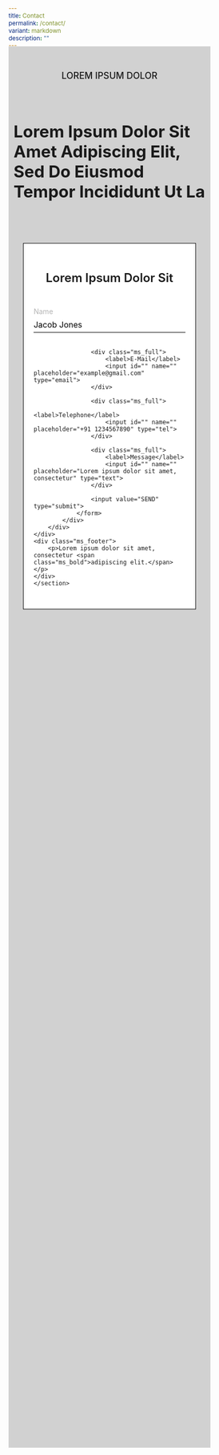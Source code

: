 ```yaml
---
title: Contact
permalink: /contact/
variant: markdown
description: ""
---
```

<style>
        @import url('https://fonts.googleapis.com/css2?family=Inter:wght@100..900&display=swap');

        * {
            margin: 0%;
            padding: 0;
            box-sizing: border-box;
            font-family: "Inter", sans-serif;
        }

        .ms_cont {
            background: #D1D1D1;
            min-height: 70vh;
	width: 100%;
	margin-top: -20px;
            display: flex;
	padding-left: 20px;
	padding-right: 20px;
        }

        .ms_flex {
            display: flex;
            flex-direction: column;
            justify-content: center;
            width: 50%;
            min-height: 100%;
        }

        .ms_small {
            font-size: 18px;
            font-weight: 500;
            text-transform: uppercase;
            padding-bottom: 30px;
        }

        .ms_medium {
            font-size: 48px;
            font-weight: 700;
            text-transform: capitalize;
            padding-bottom: 30px;
        }
	
		.col.is-offset-2, .col.is-offset-2-tablet{
	margin-left: 0% !important;
 width: 100% !important;
	}
	
        .ms_form {
            position: relative;
            width: 50%;
            display: flex;
            justify-content: flex-end;
        }

        .ms_form_cont {
            background-color: white;
            padding-top: 30px;
            padding-bottom: 30px;
            padding-right: 60px;
            padding-left: 60px;
            display: flex;
            flex-direction: column;
            border: 1px solid black;

            position: absolute;
            width: 440px;
            top: 55px;
        }

        .ms_form_fields {
            display: flex;
            flex-direction: column;
            gap: 10px;
        }

        .ms_form_p {
            font-size: 24px;
            font-weight: 600;
            text-transform: capitalize;
            text-align: center;
            padding-bottom: 20px;
        }

        .ms_full {
            width: 100%;
            display: flex;
            flex-direction: column;
        }

        .arrow{
            font-size: 2rem;
            color: rgb(70, 70, 70);
        }

        input[type=text],
        input[type=tel],
        input[type=email] {
            width: 100%;
            margin: 8px 0;
            box-sizing: border-box;
            border: none;
            border-bottom: 1px solid black;
            font-size: 16px;
            padding-bottom: 5px;
        }

        input[type=text]:focus,
        input[type=tel]:focus,
        input[type=email]:focus {
            outline: none;
        }

        label{
            color: #b3b3b3;
        }

        input[type=submit] {
            background-color: black;
            color: white;
            padding-top: 12px;
            padding-bottom: 12px;
            font-size: 18px;
            margin-top: 20px;
            border: none;
            outline: none;
            cursor: pointer;
        }
        
        input::placeholder{
            color: black;
        }

        .ms_footer {
            height: 20vh;
            display: flex;
            align-items: center;
        }

        .ms_footer p {
            padding-left: 80px;
            padding-right: 80px;
        }

        .ms_bold {
            font-weight: bold;
            text-decoration: underline;
        }

        @media (min-width: 320px) and (max-width: 1023px) {

            .ms_footer{
                width: 100%;
            }

            .ms_cont{
                flex-direction: column;
                padding-right: 10px;
                padding-left: 10px;
                height: auto;
                padding-top: 30px;
                padding-bottom: 30px;
                gap: 20px;
            }

            .ms_flex{
                width: 100%;    
                align-items: center;
            }

            .ms_form_cont{
                width: 90%;
            }

            .ms_form{
                width: 100%;   
                justify-content: center;
	
            }

            .ms_medium{
                font-size: 33px;
            }

            .ms_form_cont{
                position: static;
            }
	.ms_form_cont{
	padding-left: 20px;
	padding-right: 20px;
	}
        }
    </style>

<section>
    <div class="ms_cont">
        <div class="ms_flex">
            <p class="ms_small">LOREM IPSUM dolor</p>
            <p class="ms_medium">Lorem ipsum dolor sit amet adipiscing elit, sed do eiusmod tempor
                incididunt ut la</p>
                <i class="fa-solid fa-arrow-right-long arrow"></i>
        </div>
        <div class="ms_form">
            <div class="ms_form_cont">
                <p class="ms_form_p">Lorem ipsum dolor sit</p>
                <form class="ms_form_fields">
                    <div class="ms_full">
                        <label>Name</label>
                        <input id="" name="" placeholder="Jacob Jones" type="text">
                    </div>

                    <div class="ms_full">
                        <label>E-Mail</label>
                        <input id="" name="" placeholder="example@gmail.com" type="email">
                    </div>

                    <div class="ms_full">
                        <label>Telephone</label>
                        <input id="" name="" placeholder="+91 1234567890" type="tel">
                    </div>

                    <div class="ms_full">
                        <label>Message</label>
                        <input id="" name="" placeholder="Lorem ipsum dolor sit amet, consectetur" type="text">
                    </div>

                    <input value="SEND" type="submit">
                </form>
            </div>
        </div>
    </div>
    <div class="ms_footer">
        <p>Lorem ipsum dolor sit amet, consectetur <span class="ms_bold">adipiscing elit.</span></p>
    </div>
	</section>